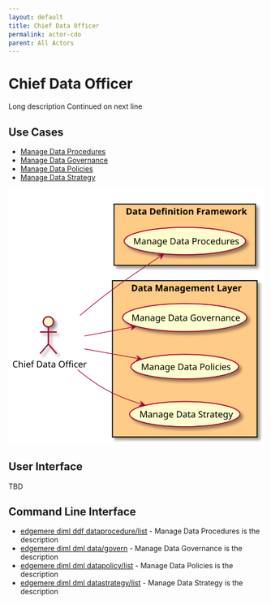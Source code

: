 ```yaml
---
layout: default
title: Chief Data Officer
permalink: actor-cdo
parent: All Actors
---
```


# Chief Data Officer

Long description Continued on next line



## Use Cases

* [Manage Data Procedures](usecase-ManageDataProcedures)
* [Manage Data Governance](usecase-ManageDataGovernance)
* [Manage Data Policies](usecase-ManageDataPolicies)
* [Manage Data Strategy](usecase-ManageDataStrategy)

  
![Use Case Diagram](./usecase.svg)

## User Interface
TBD

## Command Line Interface
* [ edgemere diml ddf dataprocedure/list](action--edgemere-diml-ddf-dataprocedure-list) - Manage Data Procedures is the description
* [ edgemere diml dml data/govern](action--edgemere-diml-dml-data-govern) - Manage Data Governance is the description
* [ edgemere diml dml datapolicy/list](action--edgemere-diml-dml-datapolicy-list) - Manage Data Policies is the description
* [ edgemere diml dml datastrategy/list](action--edgemere-diml-dml-datastrategy-list) - Manage Data Strategy is the description

